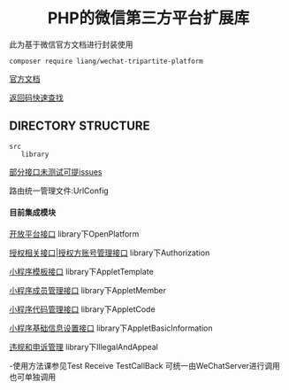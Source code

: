   <h1 align="center">PHP的微信第三方平台扩展库</h1>
  
  
 此为基于微信官方文档进行封装使用 
  ```shell script
 composer require liang/wechat-tripartite-platform
 ```

 [官方文档](https://developers.weixin.qq.com/doc/oplatform/Third-party_Platforms/2.0/getting_started/how_to_read.html)
 
 [返回码快速查找](https://developers.weixin.qq.com/doc/oplatform/Return_codes/Return_code_descriptions_new.html)
 
 DIRECTORY STRUCTURE
 -------------------
 ```
src
    library          
```

[部分接口未测试可提issues](https://github.com/parieses/wechat-tripartite-platform)

路由统一管理文件:UrlConfig

#### 目前集成模块
[开放平台接口](https://developers.weixin.qq.com/doc/oplatform/Third-party_Platforms/2.0/api/account/create.html)
library下OpenPlatform

[授权相关接口|授权方账号管理接口](https://developers.weixin.qq.com/doc/oplatform/Third-party_Platforms/2.0/api/ThirdParty/token/component_verify_ticket.html)
library下Authorization

[小程序模板接口](https://developers.weixin.qq.com/doc/oplatform/Third-party_Platforms/2.0/api/ThirdParty/code_template/gettemplatedraftlist.html)
library下AppletTemplate

[小程序成员管理接口](https://developers.weixin.qq.com/doc/oplatform/Third-party_Platforms/2.0/api/Mini_Program_AdminManagement/Admin.html)
library下AppletMember

[小程序代码管理接口](https://developers.weixin.qq.com/doc/oplatform/Third-party_Platforms/2.0/api/code/commit.html)
library下AppletCode

[小程序基础信息设置接口](https://developers.weixin.qq.com/doc/oplatform/Third-party_Platforms/2.0/api/Mini_Program_Basic_Info/Mini_Program_Information_Settings.html)
library下AppletBasicInformation

[违规和申诉管理](https://developers.weixin.qq.com/doc/oplatform/Third-party_Platforms/2.0/api/records/getillegalrecords.html)
library下IllegalAndAppeal


-使用方法课参见Test Receive TestCallBack 可统一由WeChatServer进行调用也可单独调用